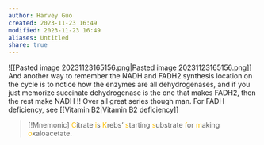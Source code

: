```yaml
---
author: Harvey Guo
created: 2023-11-23 16:49
modified: 2023-11-23 16:49
aliases: Untitled
share: true
---
```

![[Pasted image 20231123165156.png|Pasted image 20231123165156.png]]
And another way to remember the NADH and FADH2 synthesis location on the cycle is to notice how the enzymes are all dehydrogenases, and if you just memorize succinate dehydrogenase is the one that makes FADH2, then the rest make NADH !! Over all great series though man.
For FADH deficiency, see [[Vitamin B2|Vitamin B2 deficiency]]

>[!Mnemonic] 
><font color="#ffc000">C</font>itrate <font color="#ffc000">i</font>s <font color="#ffc000">K</font>rebs’ <font color="#ffc000">s</font>tarting <font color="#ffc000">s</font>ubstrate <font color="#ffc000">f</font>or <font color="#ffc000">m</font>aking <font color="#ffc000">o</font>xaloacetate.